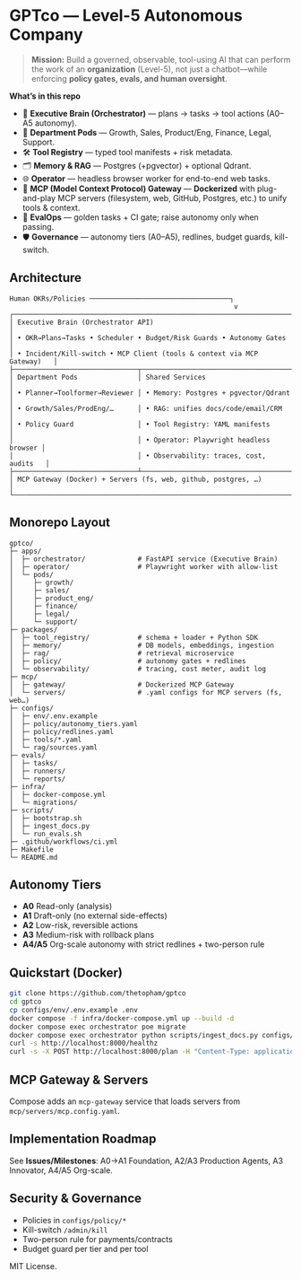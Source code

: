 # GPTco — Level-5 Autonomous Company

> **Mission:** Build a governed, observable, tool-using AI that can perform the work of an **organization** (Level-5), not just a chatbot—while enforcing **policy gates, evals, and human oversight**.

**What’s in this repo**
- 🧠 **Executive Brain (Orchestrator)** — plans → tasks → tool actions (A0–A5 autonomy).
- 🧩 **Department Pods** — Growth, Sales, Product/Eng, Finance, Legal, Support.
- 🛠️ **Tool Registry** — typed tool manifests + risk metadata.
- 🗂️ **Memory & RAG** — Postgres (+pgvector) + optional Qdrant.
- 🌐 **Operator** — headless browser worker for end-to-end web tasks.
- 🔌 **MCP (Model Context Protocol) Gateway** — **Dockerized** with plug-and-play MCP servers (filesystem, web, GitHub, Postgres, etc.) to unify tools & context.
- 🧪 **EvalOps** — golden tasks + CI gate; raise autonomy only when passing.
- 🛡️ **Governance** — autonomy tiers (A0–A5), redlines, budget guards, kill-switch.

## Architecture

```
Human OKRs/Policies ───────────────────────────────────┐
                                                        v
┌────────────────────────────────────────────────────────────────────────┐
│ Executive Brain (Orchestrator API)                                      │
│ • OKR→Plans→Tasks • Scheduler • Budget/Risk Guards • Autonomy Gates     │
│ • Incident/Kill-switch • MCP Client (tools & context via MCP Gateway)   │
├───────────────────────────────┬─────────────────────────────────────────┤
│ Department Pods               │ Shared Services                         │
│ • Planner→Toolformer→Reviewer │ • Memory: Postgres + pgvector/Qdrant    │
│ • Growth/Sales/ProdEng/…      │ • RAG: unifies docs/code/email/CRM      │
│ • Policy Guard                │ • Tool Registry: YAML manifests         │
│                               │ • Operator: Playwright headless browser │
│                               │ • Observability: traces, cost, audits   │
├───────────────────────────────┴─────────────────────────────────────────┤
│ MCP Gateway (Docker) + Servers (fs, web, github, postgres, …)           │
└────────────────────────────────────────────────────────────────────────┘
```

## Monorepo Layout

```
gptco/
├─ apps/
│  ├─ orchestrator/             # FastAPI service (Executive Brain)
│  ├─ operator/                 # Playwright worker with allow-list
│  └─ pods/
│     ├─ growth/
│     ├─ sales/
│     ├─ product_eng/
│     ├─ finance/
│     ├─ legal/
│     └─ support/
├─ packages/
│  ├─ tool_registry/            # schema + loader + Python SDK
│  ├─ memory/                   # DB models, embeddings, ingestion
│  ├─ rag/                      # retrieval microservice
│  ├─ policy/                   # autonomy gates + redlines
│  └─ observability/            # tracing, cost meter, audit log
├─ mcp/
│  ├─ gateway/                  # Dockerized MCP Gateway
│  └─ servers/                  # .yaml configs for MCP servers (fs, web…)
├─ configs/
│  ├─ env/.env.example
│  ├─ policy/autonomy_tiers.yaml
│  ├─ policy/redlines.yaml
│  ├─ tools/*.yaml
│  └─ rag/sources.yaml
├─ evals/
│  ├─ tasks/
│  ├─ runners/
│  └─ reports/
├─ infra/
│  ├─ docker-compose.yml
│  └─ migrations/
├─ scripts/
│  ├─ bootstrap.sh
│  ├─ ingest_docs.py
│  └─ run_evals.sh
├─ .github/workflows/ci.yml
├─ Makefile
└─ README.md
```

## Autonomy Tiers
- **A0** Read-only (analysis)
- **A1** Draft-only (no external side-effects)
- **A2** Low-risk, reversible actions
- **A3** Medium-risk with rollback plans
- **A4/A5** Org-scale autonomy with strict redlines + two-person rule

## Quickstart (Docker)

```bash
git clone https://github.com/thetopham/gptco
cd gptco
cp configs/env/.env.example .env
docker compose -f infra/docker-compose.yml up --build -d
docker compose exec orchestrator poe migrate
docker compose exec orchestrator python scripts/ingest_docs.py configs/rag/sources.yaml
curl -s http://localhost:8000/healthz
curl -s -X POST http://localhost:8000/plan -H "Content-Type: application/json" -d '{"okr":"Grow qualified demos by 20%","tier":"A1"}'
```

## MCP Gateway & Servers

Compose adds an `mcp-gateway` service that loads servers from `mcp/servers/mcp.config.yaml`.

## Implementation Roadmap

See **Issues/Milestones**: A0→A1 Foundation, A2/A3 Production Agents, A3 Innovator, A4/A5 Org-scale.

## Security & Governance

- Policies in `configs/policy/*`
- Kill-switch `/admin/kill`
- Two-person rule for payments/contracts
- Budget guard per tier and per tool

MIT License.
